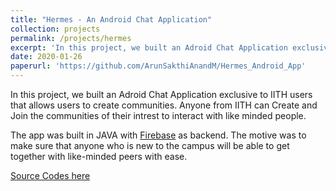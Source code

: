```yaml
---
title: "Hermes - An Android Chat Application"
collection: projects
permalink: /projects/hermes
excerpt: 'In this project, we built an Adroid Chat Application exclusive to IITH users that allows users to create communities. Anyone from IITH can Create and Join the communities of their intrest to interact with like minded people'
date: 2020-01-26
paperurl: 'https://github.com/ArunSakthiAnandM/Hermes_Android_App'
---
```


In this project, we built an Adroid Chat Application exclusive to IITH users that allows users to create communities. Anyone from IITH can Create and Join the communities of their intrest to interact with like minded people.

The app was built in JAVA with [Firebase](https://firebase.google.com/) as backend. The motive was to make sure that anyone who is new to the campus will be able to get together with like-minded peers with ease.


[Source Codes here](https://github.com/ArunSakthiAnandM/Hermes_Android_App)